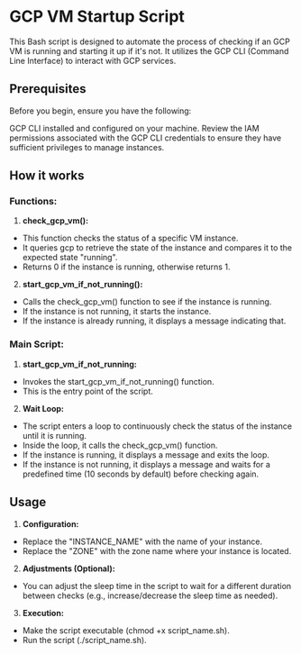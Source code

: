 # GCP VM Startup Script

This Bash script is designed to automate the process of checking if an GCP VM is running and starting it up if it's not. It utilizes the GCP CLI (Command Line Interface) to interact with GCP services.

## **Prerequisites**

Before you begin, ensure you have the following:

GCP CLI installed and configured on your machine.
Review the IAM permissions associated with the GCP CLI credentials to ensure they have sufficient privileges to manage instances.

## **How it works**

### **Functions:**

1. **check_gcp_vm():**
  - This function checks the status of a specific VM instance.
  - It queries gcp to retrieve the state of the instance and compares it to the expected state "running".
  - Returns 0 if the instance is running, otherwise returns 1.

2. **start_gcp_vm_if_not_running():**
  - Calls the check_gcp_vm() function to see if the instance is running.
  - If the instance is not running, it starts the instance.
  - If the instance is already running, it displays a message indicating that.

### **Main Script:**

1. **start_gcp_vm_if_not_running:**
  - Invokes the start_gcp_vm_if_not_running() function.
  - This is the entry point of the script.

2. **Wait Loop:**
  - The script enters a loop to continuously check the status of the instance until it is running.
  - Inside the loop, it calls the check_gcp_vm() function.
  - If the instance is running, it displays a message and exits the loop.
  - If the instance is not running, it displays a message and waits for a predefined time (10 seconds by default) before checking again.

## **Usage**

1. **Configuration:**
  - Replace the "INSTANCE_NAME" with the name of your instance.
  - Replace the "ZONE" with the zone name where your instance is located.
    
2. **Adjustments (Optional):**
  - You can adjust the sleep time in the script to wait for a different duration between checks (e.g., increase/decrease the sleep time as needed).

3. **Execution:**
  - Make the script executable (chmod +x script_name.sh).
  - Run the script (./script_name.sh).
